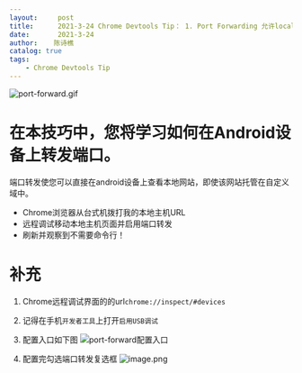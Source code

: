 ```yaml
---
layout:     post
title:      2021-3-24 Chrome Devtools Tip： 1. Port Forwarding 允许localhost URL 在移动设备调试
date:       2021-3-24
author:    陈诗樵
catalog: true
tags:
    - Chrome Devtools Tip
---
```


![port-forward.gif](https://upload-images.jianshu.io/upload_images/8156292-21eac099700614e6.gif?imageMogr2/auto-orient/strip)
# 在本技巧中，您将学习如何在Android设备上转发端口。

端口转发使您可以直接在android设备上查看本地网站，即使该网站托管在自定义域中。

* Chrome浏览器从台式机拨打我的本地主机URL
* 远程调试移动本地主机页面并启用端口转发
* 刷新并观察到不需要命令行！

# 补充
1. Chrome远程调试界面的的url`chrome://inspect/#devices`
2. 记得在手机`开发者工具`上打开`启用USB调试`
3. 配置入口如下图
![port-forward配置入口](https://upload-images.jianshu.io/upload_images/8156292-033914fe5e4a3845.png?imageMogr2/auto-orient/strip%7CimageView2/2/w/1240)

4. 配置完勾选端口转发复选框
![image.png](https://upload-images.jianshu.io/upload_images/8156292-15a49c6284f73ada.png?imageMogr2/auto-orient/strip%7CimageView2/2/w/1240)
